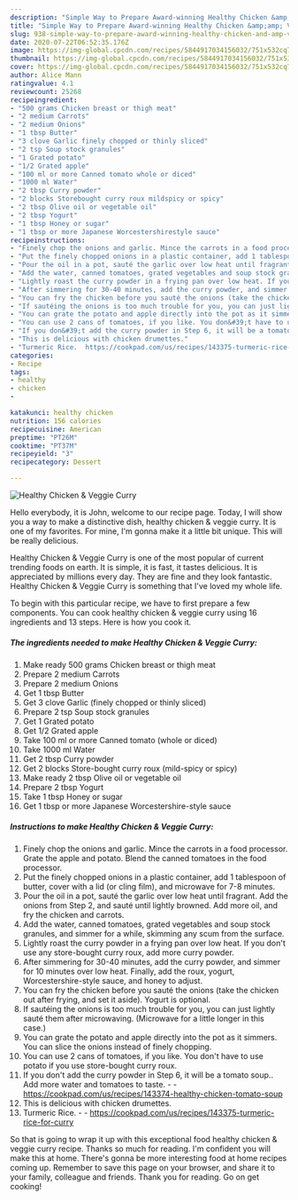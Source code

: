 ```yaml
---
description: "Simple Way to Prepare Award-winning Healthy Chicken &amp;amp; Veggie Curry"
title: "Simple Way to Prepare Award-winning Healthy Chicken &amp;amp; Veggie Curry"
slug: 938-simple-way-to-prepare-award-winning-healthy-chicken-and-amp-veggie-curry
date: 2020-07-22T06:52:35.176Z
image: https://img-global.cpcdn.com/recipes/5844917034156032/751x532cq70/healthy-chicken-veggie-curry-recipe-main-photo.jpg
thumbnail: https://img-global.cpcdn.com/recipes/5844917034156032/751x532cq70/healthy-chicken-veggie-curry-recipe-main-photo.jpg
cover: https://img-global.cpcdn.com/recipes/5844917034156032/751x532cq70/healthy-chicken-veggie-curry-recipe-main-photo.jpg
author: Alice Mann
ratingvalue: 4.1
reviewcount: 25268
recipeingredient:
- "500 grams Chicken breast or thigh meat"
- "2 medium Carrots"
- "2 medium Onions"
- "1 tbsp Butter"
- "3 clove Garlic finely chopped or thinly sliced"
- "2 tsp Soup stock granules"
- "1 Grated potato"
- "1/2 Grated apple"
- "100 ml or more Canned tomato whole or diced"
- "1000 ml Water"
- "2 tbsp Curry powder"
- "2 blocks Storebought curry roux mildspicy or spicy"
- "2 tbsp Olive oil or vegetable oil"
- "2 tbsp Yogurt"
- "1 tbsp Honey or sugar"
- "1 tbsp or more Japanese Worcestershirestyle sauce"
recipeinstructions:
- "Finely chop the onions and garlic. Mince the carrots in a food processor. Grate the apple and potato. Blend the canned tomatoes in the food processor."
- "Put the finely chopped onions in a plastic container, add 1 tablespoon of butter, cover with a lid (or cling film), and microwave for 7-8 minutes."
- "Pour the oil in a pot, sauté the garlic over low heat until fragrant. Add the onions from Step 2, and sauté until lightly browned. Add more oil, and fry the chicken and carrots."
- "Add the water, canned tomatoes, grated vegetables and soup stock granules, and simmer for a while, skimming any scum from the surface."
- "Lightly roast the curry powder in a frying pan over low heat. If you don&#39;t use any store-bought curry roux, add more curry powder."
- "After simmering for 30-40 minutes, add the curry powder, and simmer for 10 minutes over low heat. Finally, add the roux, yogurt, Worcestershire-style sauce, and honey to adjust."
- "You can fry the chicken before you sauté the onions (take the chicken out after frying, and set it aside). Yogurt is optional."
- "If sautéing the onions is too much trouble for you, you can just lightly sauté them after microwaving. (Microwave for a little longer in this case.)"
- "You can grate the potato and apple directly into the pot as it simmers. You can slice the onions instead of finely chopping."
- "You can use 2 cans of tomatoes, if you like. You don&#39;t have to use potato if you use store-bought curry roux."
- "If you don&#39;t add the curry powder in Step 6, it will be a tomato soup.. Add more water and tomatoes to taste.  https://cookpad.com/us/recipes/143374-healthy-chicken-tomato-soup"
- "This is delicious with chicken drumettes."
- "Turmeric Rice.  https://cookpad.com/us/recipes/143375-turmeric-rice-for-curry"
categories:
- Recipe
tags:
- healthy
- chicken
- 

katakunci: healthy chicken  
nutrition: 156 calories
recipecuisine: American
preptime: "PT26M"
cooktime: "PT37M"
recipeyield: "3"
recipecategory: Dessert

---
```



![Healthy Chicken &amp; Veggie Curry](https://img-global.cpcdn.com/recipes/5844917034156032/751x532cq70/healthy-chicken-veggie-curry-recipe-main-photo.jpg)

Hello everybody, it is John, welcome to our recipe page. Today, I will show you a way to make a distinctive dish, healthy chicken &amp; veggie curry. It is one of my favorites. For mine, I'm gonna make it a little bit unique. This will be really delicious.



Healthy Chicken &amp; Veggie Curry is one of the most popular of current trending foods on earth. It is simple, it is fast, it tastes delicious. It is appreciated by millions every day. They are fine and they look fantastic. Healthy Chicken &amp; Veggie Curry is something that I've loved my whole life.


To begin with this particular recipe, we have to first prepare a few components. You can cook healthy chicken &amp; veggie curry using 16 ingredients and 13 steps. Here is how you cook it.

<!--inarticleads1-->

##### The ingredients needed to make Healthy Chicken &amp; Veggie Curry:

1. Make ready 500 grams Chicken breast or thigh meat
1. Prepare 2 medium Carrots
1. Prepare 2 medium Onions
1. Get 1 tbsp Butter
1. Get 3 clove Garlic (finely chopped or thinly sliced)
1. Prepare 2 tsp Soup stock granules
1. Get 1 Grated potato
1. Get 1/2 Grated apple
1. Take 100 ml or more Canned tomato (whole or diced)
1. Take 1000 ml Water
1. Get 2 tbsp Curry powder
1. Get 2 blocks Store-bought curry roux (mild-spicy or spicy)
1. Make ready 2 tbsp Olive oil or vegetable oil
1. Prepare 2 tbsp Yogurt
1. Take 1 tbsp Honey or sugar
1. Get 1 tbsp or more Japanese Worcestershire-style sauce




<!--inarticleads2-->

##### Instructions to make Healthy Chicken &amp; Veggie Curry:

1. Finely chop the onions and garlic. Mince the carrots in a food processor. Grate the apple and potato. Blend the canned tomatoes in the food processor.
1. Put the finely chopped onions in a plastic container, add 1 tablespoon of butter, cover with a lid (or cling film), and microwave for 7-8 minutes.
1. Pour the oil in a pot, sauté the garlic over low heat until fragrant. Add the onions from Step 2, and sauté until lightly browned. Add more oil, and fry the chicken and carrots.
1. Add the water, canned tomatoes, grated vegetables and soup stock granules, and simmer for a while, skimming any scum from the surface.
1. Lightly roast the curry powder in a frying pan over low heat. If you don&#39;t use any store-bought curry roux, add more curry powder.
1. After simmering for 30-40 minutes, add the curry powder, and simmer for 10 minutes over low heat. Finally, add the roux, yogurt, Worcestershire-style sauce, and honey to adjust.
1. You can fry the chicken before you sauté the onions (take the chicken out after frying, and set it aside). Yogurt is optional.
1. If sautéing the onions is too much trouble for you, you can just lightly sauté them after microwaving. (Microwave for a little longer in this case.)
1. You can grate the potato and apple directly into the pot as it simmers. You can slice the onions instead of finely chopping.
1. You can use 2 cans of tomatoes, if you like. You don&#39;t have to use potato if you use store-bought curry roux.
1. If you don&#39;t add the curry powder in Step 6, it will be a tomato soup.. Add more water and tomatoes to taste. -  - https://cookpad.com/us/recipes/143374-healthy-chicken-tomato-soup
1. This is delicious with chicken drumettes.
1. Turmeric Rice. -  - https://cookpad.com/us/recipes/143375-turmeric-rice-for-curry




So that is going to wrap it up with this exceptional food healthy chicken &amp; veggie curry recipe. Thanks so much for reading. I'm confident you will make this at home. There's gonna be more interesting food at home recipes coming up. Remember to save this page on your browser, and share it to your family, colleague and friends. Thank you for reading. Go on get cooking!
